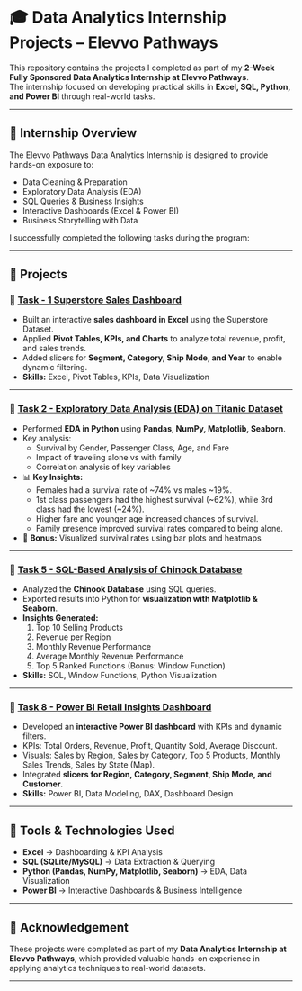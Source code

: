 # 🎓 Data Analytics Internship Projects – Elevvo Pathways  

This repository contains the projects I completed as part of my **2-Week Fully Sponsored Data Analytics Internship at Elevvo Pathways**.  
The internship focused on developing practical skills in **Excel, SQL, Python, and Power BI** through real-world tasks.  

---

## 📌 Internship Overview  
The Elevvo Pathways Data Analytics Internship is designed to provide hands-on exposure to:  
- Data Cleaning & Preparation  
- Exploratory Data Analysis (EDA)  
- SQL Queries & Business Insights  
- Interactive Dashboards (Excel & Power BI)  
- Business Storytelling with Data  

I successfully completed the following tasks during the program:  

---

## 📂 Projects  

### 🔹 [Task - 1 Superstore Sales Dashboard](Task%20-%201%20Superstore%20Sales%20Dashboard/)  
- Built an interactive **sales dashboard in Excel** using the Superstore Dataset.  
- Applied **Pivot Tables, KPIs, and Charts** to analyze total revenue, profit, and sales trends.  
- Added slicers for **Segment, Category, Ship Mode, and Year** to enable dynamic filtering.  
- **Skills:** Excel, Pivot Tables, KPIs, Data Visualization  

---

### 🔹 [Task 2 - Exploratory Data Analysis (EDA) on Titanic Dataset](Task%202%20-%20EDA%20on%20Titanic%20Dataset/)  
- Performed **EDA in Python** using **Pandas, NumPy, Matplotlib, Seaborn**.  
- Key analysis:  
  - Survival by Gender, Passenger Class, Age, and Fare  
  - Impact of traveling alone vs with family  
  - Correlation analysis of key variables  
- 📊 **Key Insights:**  
  - Females had a survival rate of ~74% vs males ~19%.  
  - 1st class passengers had the highest survival (~62%), while 3rd class had the lowest (~24%).  
  - Higher fare and younger age increased chances of survival.  
  - Family presence improved survival rates compared to being alone.  
- 🎁 **Bonus:** Visualized survival rates using bar plots and heatmaps  

---

### 🔹 [Task 5 - SQL-Based Analysis of Chinook Database](Task%205%20-%20SQL-Based%20Analysis%20of%20Chinook%20Database/)  
- Analyzed the **Chinook Database** using SQL queries.  
- Exported results into Python for **visualization with Matplotlib & Seaborn**.  
- **Insights Generated:**  
  1. Top 10 Selling Products  
  2. Revenue per Region  
  3. Monthly Revenue Performance  
  4. Average Monthly Revenue Performance  
  5. Top 5 Ranked Functions (Bonus: Window Function)  
- **Skills:** SQL, Window Functions, Python Visualization  

---

### 🔹 [Task 8 - Power BI Retail Insights Dashboard](Task%208%20-%20Power%20BI%20Retail%20Insights%20Dashboard/)  
- Developed an **interactive Power BI dashboard** with KPIs and dynamic filters.  
- KPIs: Total Orders, Revenue, Profit, Quantity Sold, Average Discount.  
- Visuals: Sales by Region, Sales by Category, Top 5 Products, Monthly Sales Trends, Sales by State (Map).  
- Integrated **slicers for Region, Category, Segment, Ship Mode, and Customer**.  
- **Skills:** Power BI, Data Modeling, DAX, Dashboard Design  

---

## 🚀 Tools & Technologies Used  
- **Excel** → Dashboarding & KPI Analysis  
- **SQL (SQLite/MySQL)** → Data Extraction & Querying  
- **Python (Pandas, NumPy, Matplotlib, Seaborn)** → EDA, Data Visualization  
- **Power BI** → Interactive Dashboards & Business Intelligence

---

## 📜 Acknowledgement  
These projects were completed as part of my **Data Analytics Internship at Elevvo Pathways**, which provided valuable hands-on experience in applying analytics techniques to real-world datasets.  

---

